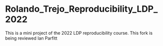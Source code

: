 # Rolando_Trejo_Reproducibility_LDP_2022
This is a mini project of the 2022 LDP reproducibility course.
  This fork is being reviewed Ian Parfitt

